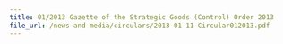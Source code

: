 ```yaml
---
title: 01/2013 Gazette of the Strategic Goods (Control) Order 2013
file_url: /news-and-media/circulars/2013-01-11-Circular012013.pdf
---
```

